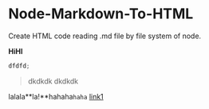 # Node-Markdown-To-HTML

Create HTML code reading .md file by file system of node.

**HiHI**

```javascript
dfdfd;
```

> dkdkdk
> dkdkdk

lalala**la!**hahaha`haha`
[link1](http://dkdkdk.ksks.sksk)
